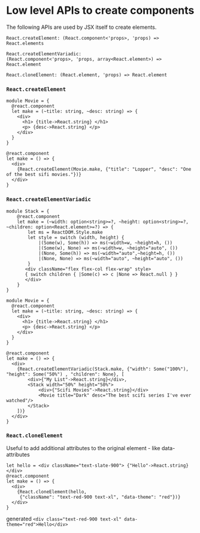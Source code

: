 # Low level APIs to create components
The following APIs are used by JSX itself to create elements.
```reasonml 
React.createElement: (React.component<'props>, 'props) => React.elements

React.createElementVariadic: 
(React.component<'props>, 'props, array<React.element>) => React.element

React.cloneElement: (React.element, 'props) => React.element
```
### `React.createElement`
```reasonml
module Movie = {
  @react.component
  let make = (~title: string, ~desc: string) => {
    <div>
      <h1> {title->React.string} </h1>
      <p> {desc->React.string} </p>
    </div>
  }
}

@react.component
let make = () => {
  <div>
    {React.createElement(Movie.make, {"title": "Lopper", "desc": "One of the best sifi movies."})}
  </div>
}
```

### `React.createElementVariadic`
```reasonml
module Stack = {
    @react.component
    let make = (~width: option<string>=?, ~height: option<string>=?, ~children: option<React.element>=?) => {
        let ms = ReactDOM.Style.make
        let style = switch (width, height) {
            |(Some(w), Some(h)) => ms(~width=w, ~height=h, ())
            |(Some(w), None) => ms(~width=w, ~height="auto", ())
            |(None, Some(h)) => ms(~width="auto",~height=h, ())
            |(None, None) => ms(~width="auto", ~height="auto", ())
        }
       <div className="flex flex-col flex-wrap" style>
       { switch children { |Some(c) => c |None => React.null } }
       </div> 
    }
}

module Movie = {
  @react.component
  let make = (~title: string, ~desc: string) => {
    <div>
      <h1> {title->React.string} </h1>
      <p> {desc->React.string} </p>
    </div>
  }
}

@react.component
let make = () => {
  <div>
    {React.createElementVariadic(Stack.make, {"width": Some("100%"), "height": Some("50%") , "children": None}, [
        <div>{"My List"->React.string}</div>,
        <Stack width="50%" height="50%">
            <div>{"Scifi Movies"->React.string}</div> 
            <Movie title="Dark" desc="The best scifi series I've ever watched"/>
        </Stack> 
    ])}
  </div>
}
```

### `React.cloneElement`
Useful to add additional attributes to the original element - like data- attributes
```reasonml
let hello = <div className="text-slate-900"> {"Hello"->React.string} </div>
@react.component
let make = () => {
  <div>
    {React.cloneElement(hello, 
     {"className": "text-red-900 text-xl", "data-theme": "red"})}
  </div>
}
```
generated `<div class="text-red-900 text-xl" data-theme="red">Hello</div>`
